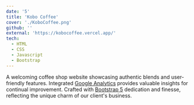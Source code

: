 ```yaml
---
date: '5'
title: 'Kobo Coffee'
cover: './KoboCoffee.png'
github: ''
external: 'https://kobocoffee.vercel.app/'
tech:
  - HTML
  - CSS
  - Javascript
  - Bootstrap
---
```


A welcoming coffee shop website showcasing authentic blends and user-friendly features. Integrated [Google Analytics](https://analytics.google.com/) provides valuable insights for continual improvement. Crafted with [Bootstrap 5](https://getbootstrap.com/) dedication and finesse, reflecting the unique charm of our client's business.
